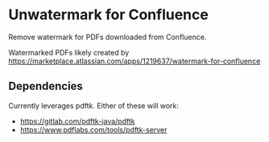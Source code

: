Unwatermark for Confluence
==========================

Remove watermark for PDFs downloaded from Confluence.

Watermarked PDFs likely created by
https://marketplace.atlassian.com/apps/1219637/watermark-for-confluence

## Dependencies

Currently leverages pdftk. Either of these will work:
- https://gitlab.com/pdftk-java/pdftk
- https://www.pdflabs.com/tools/pdftk-server
